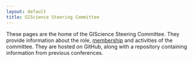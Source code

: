 ```yaml
---
layout: default
title: GIScience Steering Committee
---
```


These pages are the home of the GIScience Steering Committee. They provide information about the role, [membership](members.md) and activities of the committee. They are hosted on GitHub, along with a repository containing information from previous conferences.

